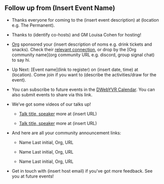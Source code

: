 ## Follow up from (Insert Event Name) 

* Thanks everyone for coming to the (insert event description) at (location e.g. The Permanent).

* Thanks to (identify co-hosts) and GM Louisa Cohen for hosting!

* [Org](url) sponsored your (insert description of noms e.g. drink tickets and snacks). Check their [relevant connection](url), or drop by the [Org community name](org community URL e.g. discord, group signal chat) to say hi.

* Up Next:  [Event name](link to register) on (insert date, time) at (location). Come join if you want to (describe the activities/draw for the event). 

* You can subscribe to future events in the [DWebYVR Calendar](https://lu.ma/dwebyvr). You can also submit events to share via this link.

* We’ve got some videos of our talks up!

    * [Talk title, speaker](link) more at (insert URL)

    * [Talk title, speaker](link) more at (insert URL)

* And here are all your community announcement links:

    * Name Last initial, Org, URL

    * Name Last initial, Org, URL

    * Name Last initial, Org, URL

* Get in touch with (insert host email) if you've got more feedback. See you at future events!
